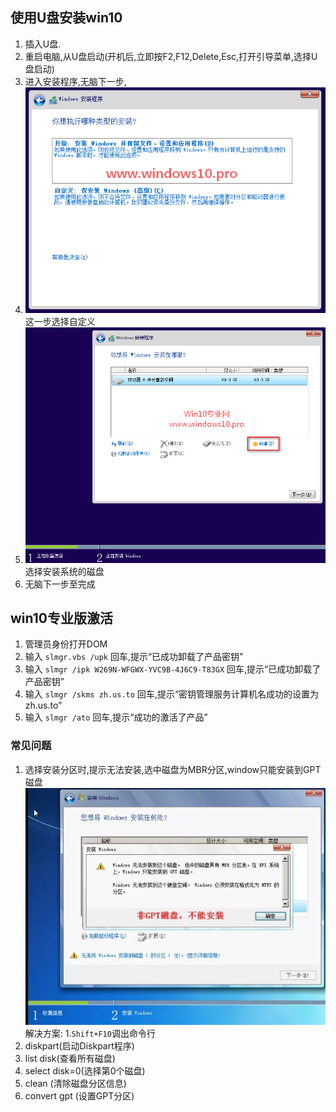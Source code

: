  ## 使用U盘安装win10
 1. 插入U盘.
 2. 重启电脑,从U盘启动(开机后,立即按F2,F12,Delete,Esc,打开引导菜单,选择U盘启动)
 3. 进入安装程序,无脑下一步,
 4. ![](./images/2014-10-02_080734.png)</br>这一步选择自定义
 5. ![](./images/2014-10-25_234600.png)</br> 选择安装系统的磁盘
 6. 无脑下一步至完成
 
 ## win10专业版激活
 1. 管理员身份打开DOM
 2. 输入 `slmgr.vbs /upk` 回车,提示“已成功卸载了产品密钥”
 3. 输入 `slmgr /ipk W269N-WFGWX-YVC9B-4J6C9-T83GX` 回车,提示“已成功卸载了产品密钥”
 4. 输入 `slmgr /skms zh.us.to` 回车,提示“密钥管理服务计算机名成功的设置为zh.us.to”
 5. 输入 `slmgr /ato` 回车,提示“成功的激活了产品”
 
 ### 常见问题
 1. 选择安装分区时,提示无法安装,选中磁盘为MBR分区,window只能安装到GPT磁盘
![](./images/962108-b0ace4d5d4cac2ac.webp)</br>
解决方案:
 1.`Shift+F10`调出命令行
 2. diskpart(启动Diskpart程序)
 3. list disk(查看所有磁盘)
 4. select disk=0(选择第0个磁盘)
 5. clean (清除磁盘分区信息)
 6. convert gpt (设置GPT分区)
